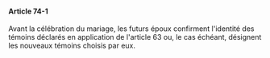 #### Article 74-1

Avant la célébration du mariage, les futurs époux confirment l'identité des témoins déclarés en application de l'article 63 ou, le cas échéant, désignent les nouveaux témoins choisis par eux.


